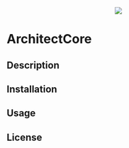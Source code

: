 <p align="center"><img src="http://syntesy.io/modules/front/images/logo.jpg"></p>

# ArchitectCore

## Description

## Installation

## Usage

## License


